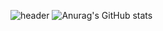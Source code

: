 ![header](https://capsule-render.vercel.app/api?text=Hyung%20gun%20Ginhub!&animation=twinkling)
![Anurag's GitHub stats](https://github-readme-stats.vercel.app/api?username=Hyung-Gunny&show_icons=true&theme=radical)
